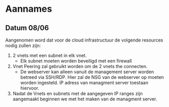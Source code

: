 # Aannames

## Datum 08/06
Aangenomen word dat voor de cloud infrastructuur de volgende resources nodig zullen zijn:
1. 2 vnets met een subnet in elk vnet. 
   + Elk subnet moeten worden beveiligd met een firewall
2. Vnet Peering zal gebruikt worden om de 2 vnets the connecten.
    + De webserver kan alleen vanuit de management server worden betreed via SSH/RDP.
    Hier zal de NSG van de webserver op moeten worden ingesteld. IP adress van managment server toestaan hiervoor.
3. Nadat de Vnets en subnets met de aangegeven IP ranges zijn aangemaakt beginnen we met het maken van de managment server.